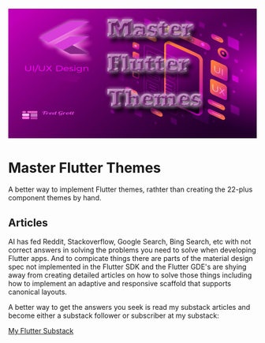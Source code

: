 ![image header](./media/image-header.png)

# Master Flutter Themes

A better way to implement Flutter themes, rathter than creating 
the 22-plus component themes by hand.

## Articles

AI has fed Reddit, Stackoverflow, Google Search, Bing Search, etc with not correct answers
in solving the problems you need to solve when developing Flutter apps. And to compicate 
things there are parts of the material design spec not implemented in the Flutter SDK and 
the Flutter GDE's are shying away from creating detailed articles on how to solve those
things including how to implement an adaptive and responsive scaffold that supports
canonical layouts.



A better way to get the answers you seek is read my substack articles and become either a substack follower
or subscriber at my substack:

[My Flutter Substack](https://fredgrott.substack.com)